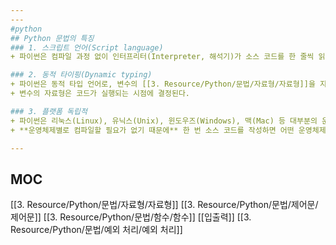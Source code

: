```yaml
---
---
#python 
## Python 문법의 특징
### 1. 스크립트 언어(Script language)
+ 파이썬은 컴파일 과정 없이 인터프리터(Interpreter, 해석기)가 소스 코드를 한 줄씩 읽어들여 곧바로 실행하는 스크립트 언어(Script language)이다.

### 2. 동적 타이핑(Dynamic typing)
+ 파이썬은 동적 타입 언어로, 변수의 [[3. Resource/Python/문법/자료형/자료형]]을 지정하지 않고 선언하는 것 만으로도 값을 지정할 수 있다.
+ 변수의 자료형은 코드가 실행되는 시점에 결정된다.

### 3. 플랫폼 독립적
+ 파이썬은 리눅스(Linux), 유닉스(Unix), 윈도우즈(Windows), 맥(Mac) 등 대부분의 운영체제(Operating System, OS)에서 모두 동작한다. 
+ **운영체제별로 컴파일할 필요가 없기 때문에** 한 번 소스 코드를 작성하면 어떤 운영체제에서든 활용이 가능하다.

---
```


## MOC
[[3. Resource/Python/문법/자료형/자료형]]
[[3. Resource/Python/문법/제어문/제어문]]
[[3. Resource/Python/문법/함수/함수]]
[[입출력]]
[[3. Resource/Python/문법/예외 처리/예외 처리]]